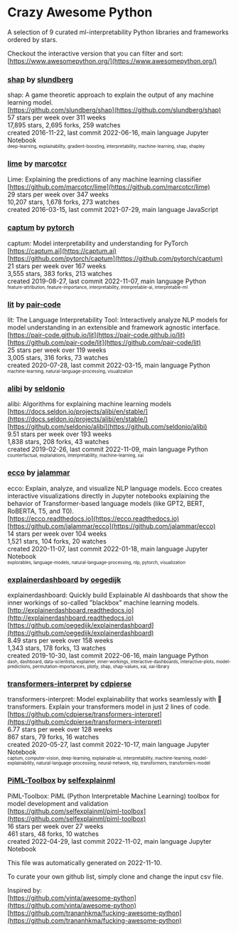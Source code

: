 # Crazy Awesome Python
A selection of 9 curated ml-interpretability Python libraries and frameworks ordered by stars.  

Checkout the interactive version that you can filter and sort: 
[https://www.awesomepython.org/](https://www.awesomepython.org/)  


### [shap](https://github.com/slundberg/shap) by [slundberg](https://github.com/slundberg)  
shap: A game theoretic approach to explain the output of any machine learning model.  
[https://github.com/slundberg/shap](https://github.com/slundberg/shap)  
57 stars per week over 311 weeks  
17,895 stars, 2,695 forks, 259 watches  
created 2016-11-22, last commit 2022-06-16, main language Jupyter Notebook  
<sub><sup>deep-learning, explainability, gradient-boosting, interpretability, machine-learning, shap, shapley</sup></sub>


### [lime](https://github.com/marcotcr/lime) by [marcotcr](https://github.com/marcotcr)  
Lime: Explaining the predictions of any machine learning classifier  
[https://github.com/marcotcr/lime](https://github.com/marcotcr/lime)  
29 stars per week over 347 weeks  
10,207 stars, 1,678 forks, 273 watches  
created 2016-03-15, last commit 2021-07-29, main language JavaScript  


### [captum](https://github.com/pytorch/captum) by [pytorch](https://github.com/pytorch)  
captum: Model interpretability and understanding for PyTorch  
[https://captum.ai](https://captum.ai)  
[https://github.com/pytorch/captum](https://github.com/pytorch/captum)  
21 stars per week over 167 weeks  
3,555 stars, 383 forks, 213 watches  
created 2019-08-27, last commit 2022-11-07, main language Python  
<sub><sup>feature-attribution, feature-importance, interpretability, interpretable-ai, interpretable-ml</sup></sub>


### [lit](https://github.com/pair-code/lit) by [pair-code](https://github.com/pair-code)  
lit: The Language Interpretability Tool: Interactively analyze NLP models for model understanding in an extensible and framework agnostic interface.  
[https://pair-code.github.io/lit](https://pair-code.github.io/lit)  
[https://github.com/pair-code/lit](https://github.com/pair-code/lit)  
25 stars per week over 119 weeks  
3,005 stars, 316 forks, 73 watches  
created 2020-07-28, last commit 2022-03-15, main language Python  
<sub><sup>machine-learning, natural-language-processing, visualization</sup></sub>


### [alibi](https://github.com/seldonio/alibi) by [seldonio](https://github.com/seldonio)  
alibi: Algorithms for explaining machine learning models  
[https://docs.seldon.io/projects/alibi/en/stable/](https://docs.seldon.io/projects/alibi/en/stable/)  
[https://github.com/seldonio/alibi](https://github.com/seldonio/alibi)  
9.51 stars per week over 193 weeks  
1,838 stars, 208 forks, 43 watches  
created 2019-02-26, last commit 2022-11-09, main language Python  
<sub><sup>counterfactual, explanations, interpretability, machine-learning, xai</sup></sub>


### [ecco](https://github.com/jalammar/ecco) by [jalammar](https://github.com/jalammar)  
ecco: Explain, analyze, and visualize NLP language models. Ecco creates interactive visualizations directly in Jupyter notebooks explaining the behavior of Transformer-based language models (like GPT2, BERT, RoBERTA, T5, and T0).  
[https://ecco.readthedocs.io](https://ecco.readthedocs.io)  
[https://github.com/jalammar/ecco](https://github.com/jalammar/ecco)  
14 stars per week over 104 weeks  
1,521 stars, 104 forks, 20 watches  
created 2020-11-07, last commit 2022-01-18, main language Jupyter Notebook  
<sub><sup>explorables, language-models, natural-language-processing, nlp, pytorch, visualization</sup></sub>


### [explainerdashboard](https://github.com/oegedijk/explainerdashboard) by [oegedijk](https://github.com/oegedijk)  
explainerdashboard: Quickly build Explainable AI dashboards that show the inner workings of so-called "blackbox" machine learning models.  
[http://explainerdashboard.readthedocs.io](http://explainerdashboard.readthedocs.io)  
[https://github.com/oegedijk/explainerdashboard](https://github.com/oegedijk/explainerdashboard)  
8.49 stars per week over 158 weeks  
1,343 stars, 178 forks, 13 watches  
created 2019-10-30, last commit 2022-06-16, main language Python  
<sub><sup>dash, dashboard, data-scientists, explainer, inner-workings, interactive-dashboards, interactive-plots, model-predictions, permutation-importances, plotly, shap, shap-values, xai, xai-library</sup></sub>


### [transformers-interpret](https://github.com/cdpierse/transformers-interpret) by [cdpierse](https://github.com/cdpierse)  
transformers-interpret: Model explainability that works seamlessly with 🤗 transformers. Explain your transformers model in just 2 lines of code.   
[https://github.com/cdpierse/transformers-interpret](https://github.com/cdpierse/transformers-interpret)  
6.77 stars per week over 128 weeks  
867 stars, 79 forks, 16 watches  
created 2020-05-27, last commit 2022-10-17, main language Jupyter Notebook  
<sub><sup>captum, computer-vision, deep-learning, explainable-ai, interpretability, machine-learning, model-explainability, natural-language-processing, neural-network, nlp, transformers, transformers-model</sup></sub>


### [PiML-Toolbox](https://github.com/selfexplainml/piml-toolbox) by [selfexplainml](https://github.com/selfexplainml)  
PiML-Toolbox: PiML (Python Interpretable Machine Learning) toolbox for model development and validation  
[https://github.com/selfexplainml/piml-toolbox](https://github.com/selfexplainml/piml-toolbox)  
16 stars per week over 27 weeks  
461 stars, 48 forks, 10 watches  
created 2022-04-29, last commit 2022-11-02, main language Jupyter Notebook  


This file was automatically generated on 2022-11-10.  

To curate your own github list, simply clone and change the input csv file.  

Inspired by:  
[https://github.com/vinta/awesome-python](https://github.com/vinta/awesome-python)  
[https://github.com/trananhkma/fucking-awesome-python](https://github.com/trananhkma/fucking-awesome-python)  
